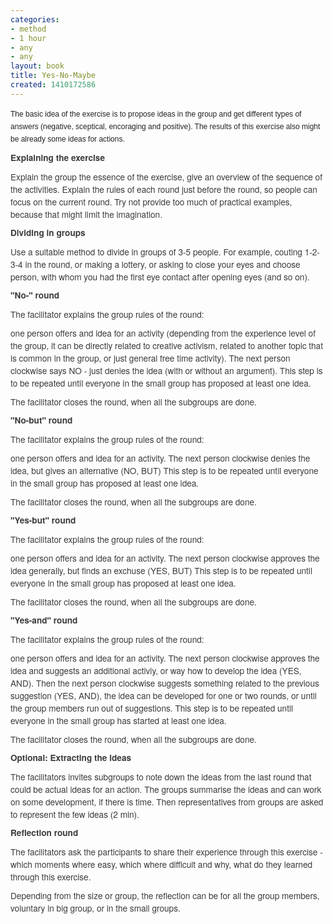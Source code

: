 ```yaml
---
categories:
- method
- 1 hour
- any
- any
layout: book
title: Yes-No-Maybe
created: 1410172586
---
```

<p style="margin: 0px 0px 10px; padding: 0px; border: 0px; font-family: 'Helvetica Neue', Helvetica, Arial, sans-serif; line-height: 20px; font-size: 13.63636302947998px; vertical-align: baseline; color: rgb(59, 59, 59);"><span style="color: rgb(34, 34, 34); font-family: Arial, Verdana, sans-serif; font-size: 12px;">The basic idea of the exercise is to propose ideas in the group and get different types of answers (negative, sceptical, encoraging and positive). The results of this exercise also might be already some ideas for actions.</span></p>
<p style="margin: 0px 0px 10px; padding: 0px; border: 0px; font-family: 'Helvetica Neue', Helvetica, Arial, sans-serif; line-height: 20px; font-size: 13.63636302947998px; vertical-align: baseline; color: rgb(59, 59, 59);"><strong><span style="margin: 0px; padding: 0px; border: 0px; font-family: inherit; font-style: inherit; font-variant: inherit; font-weight: inherit; line-height: inherit; font-size: 13.63636302947998px; vertical-align: baseline;">Explaining the exercise</span></strong></p>
<p style="margin: 0px 0px 10px; padding: 0px; border: 0px; font-family: 'Helvetica Neue', Helvetica, Arial, sans-serif; line-height: 20px; font-size: 13.63636302947998px; vertical-align: baseline; color: rgb(59, 59, 59);"><span style="margin: 0px; padding: 0px; border: 0px; font-family: inherit; font-style: inherit; font-variant: inherit; font-weight: inherit; line-height: inherit; font-size: 13.63636302947998px; vertical-align: baseline;">Explain the group the essence of the exercise, give an overview of the sequence of the activities. Explain the rules of each round just before the round, so people can focus on the current round. Try not provide too much of practical examples, because that might limit the imagination.</span></p>
<p style="margin: 0px 0px 10px; padding: 0px; border: 0px; font-family: 'Helvetica Neue', Helvetica, Arial, sans-serif; line-height: 20px; font-size: 13.63636302947998px; vertical-align: baseline; color: rgb(59, 59, 59);"><strong><span style="margin: 0px; padding: 0px; border: 0px; font-family: inherit; font-style: inherit; font-variant: inherit; font-weight: inherit; line-height: inherit; font-size: 13.63636302947998px; vertical-align: baseline;">Dividing in groups</span></strong></p>
<p style="margin: 0px 0px 10px; padding: 0px; border: 0px; font-family: 'Helvetica Neue', Helvetica, Arial, sans-serif; line-height: 20px; font-size: 13.63636302947998px; vertical-align: baseline; color: rgb(59, 59, 59);"><span style="margin: 0px; padding: 0px; border: 0px; font-family: inherit; font-style: inherit; font-variant: inherit; font-weight: inherit; line-height: inherit; font-size: 13.63636302947998px; vertical-align: baseline;">Use a suitable method to divide in groups of 3-5 people. For example, couting 1-2-3-4 in the round, or making a lottery, or asking to close your eyes and choose person, with whom you had the first eye contact after opening eyes (and so on).</span></p>
<p style="margin: 0px 0px 10px; padding: 0px; border: 0px; font-family: 'Helvetica Neue', Helvetica, Arial, sans-serif; line-height: 20px; font-size: 13.63636302947998px; vertical-align: baseline; color: rgb(59, 59, 59);"><strong><span style="margin: 0px; padding: 0px; border: 0px; font-family: inherit; font-style: inherit; font-variant: inherit; font-weight: inherit; line-height: inherit; font-size: 13.63636302947998px; vertical-align: baseline;">"No-" round</span></strong></p>
<p style="margin: 0px 0px 10px; padding: 0px; border: 0px; font-family: 'Helvetica Neue', Helvetica, Arial, sans-serif; line-height: 20px; font-size: 13.63636302947998px; vertical-align: baseline; color: rgb(59, 59, 59);"><span style="margin: 0px; padding: 0px; border: 0px; font-family: inherit; font-style: inherit; font-variant: inherit; font-weight: inherit; line-height: inherit; font-size: 13.63636302947998px; vertical-align: baseline;">The facilitator explains the group rules of the round:</span></p>
<p style="margin: 0px 0px 10px; padding: 0px; border: 0px; font-family: 'Helvetica Neue', Helvetica, Arial, sans-serif; line-height: 20px; font-size: 13.63636302947998px; vertical-align: baseline; color: rgb(59, 59, 59);"><span style="margin: 0px; padding: 0px; border: 0px; font-family: inherit; font-style: inherit; font-variant: inherit; font-weight: inherit; line-height: inherit; font-size: 13.63636302947998px; vertical-align: baseline;">one person offers and idea for an activity (depending from the experience level of the group, it can be directly related to creative activism, related to another topic that is common in the group, or just general free time activity). The next person clockwise says NO - just denies the idea (with or without an argument). This step is to be repeated until everyone in the small group has proposed at least one idea.</span></p>
<p style="margin: 0px 0px 10px; padding: 0px; border: 0px; font-family: 'Helvetica Neue', Helvetica, Arial, sans-serif; line-height: 20px; font-size: 13.63636302947998px; vertical-align: baseline; color: rgb(59, 59, 59);"><span style="margin: 0px; padding: 0px; border: 0px; font-family: inherit; font-style: inherit; font-variant: inherit; font-weight: inherit; line-height: inherit; font-size: 13.63636302947998px; vertical-align: baseline;">The facilitator closes the round, when all the subgroups are done.</span></p>
<p style="margin: 0px 0px 10px; padding: 0px; border: 0px; font-family: 'Helvetica Neue', Helvetica, Arial, sans-serif; line-height: 20px; font-size: 13.63636302947998px; vertical-align: baseline; color: rgb(59, 59, 59);"><strong><span style="margin: 0px; padding: 0px; border: 0px; font-family: inherit; font-style: inherit; font-variant: inherit; font-weight: inherit; line-height: inherit; font-size: 13.63636302947998px; vertical-align: baseline;">"No-but" round</span></strong></p>
<p style="margin: 0px 0px 10px; padding: 0px; border: 0px; font-family: 'Helvetica Neue', Helvetica, Arial, sans-serif; line-height: 20px; font-size: 13.63636302947998px; vertical-align: baseline; color: rgb(59, 59, 59);"><span style="margin: 0px; padding: 0px; border: 0px; font-family: inherit; font-style: inherit; font-variant: inherit; font-weight: inherit; line-height: inherit; font-size: 13.63636302947998px; vertical-align: baseline;">The facilitator explains the group rules of the round:</span></p>
<p style="margin: 0px 0px 10px; padding: 0px; border: 0px; font-family: 'Helvetica Neue', Helvetica, Arial, sans-serif; line-height: 20px; font-size: 13.63636302947998px; vertical-align: baseline; color: rgb(59, 59, 59);"><span style="margin: 0px; padding: 0px; border: 0px; font-family: inherit; font-style: inherit; font-variant: inherit; font-weight: inherit; line-height: inherit; font-size: 13.63636302947998px; vertical-align: baseline;">one person offers and idea for an activity. The next person clockwise denies the idea, but gives an alternative (NO, BUT) This step is to be repeated until everyone in the small group has proposed at least one idea.</span></p>
<p style="margin: 0px 0px 10px; padding: 0px; border: 0px; font-family: 'Helvetica Neue', Helvetica, Arial, sans-serif; line-height: 20px; font-size: 13.63636302947998px; vertical-align: baseline; color: rgb(59, 59, 59);"><span style="margin: 0px; padding: 0px; border: 0px; font-family: inherit; font-style: inherit; font-variant: inherit; font-weight: inherit; line-height: inherit; font-size: 13.63636302947998px; vertical-align: baseline;">The facilitator closes the round, when all the subgroups are done.</span></p>
<p style="margin: 0px 0px 10px; padding: 0px; border: 0px; font-family: 'Helvetica Neue', Helvetica, Arial, sans-serif; line-height: 20px; font-size: 13.63636302947998px; vertical-align: baseline; color: rgb(59, 59, 59);"><span style="margin: 0px; padding: 0px; border: 0px; font-family: inherit; font-style: inherit; font-variant: inherit; font-weight: inherit; line-height: inherit; font-size: 13.63636302947998px; vertical-align: baseline;"><strong>"Yes-but" round</strong></span></p>
<p style="margin: 0px 0px 10px; padding: 0px; border: 0px; font-family: 'Helvetica Neue', Helvetica, Arial, sans-serif; line-height: 20px; font-size: 13.63636302947998px; vertical-align: baseline; color: rgb(59, 59, 59);"><span style="font-family: inherit; font-size: 13.63636302947998px; font-style: inherit; font-variant: inherit; font-weight: inherit; line-height: inherit;">The facilitator explains the group rules of the round:</span></p>
<p style="margin: 0px 0px 10px; padding: 0px; border: 0px; font-family: 'Helvetica Neue', Helvetica, Arial, sans-serif; line-height: 20px; font-size: 13.63636302947998px; vertical-align: baseline; color: rgb(59, 59, 59);"><span style="margin: 0px; padding: 0px; border: 0px; font-family: inherit; font-style: inherit; font-variant: inherit; font-weight: inherit; line-height: inherit; font-size: 13.63636302947998px; vertical-align: baseline;">one person offers and idea for an activity. The next person clockwise approves the idea generally, but finds an exchuse (YES, BUT) This step is to be repeated until everyone in the small group has proposed at least one idea.</span></p>
<p style="margin: 0px 0px 10px; padding: 0px; border: 0px; font-family: 'Helvetica Neue', Helvetica, Arial, sans-serif; line-height: 20px; font-size: 13.63636302947998px; vertical-align: baseline; color: rgb(59, 59, 59);"><span style="margin: 0px; padding: 0px; border: 0px; font-family: inherit; font-style: inherit; font-variant: inherit; font-weight: inherit; line-height: inherit; font-size: 13.63636302947998px; vertical-align: baseline;">The facilitator closes the round, when all the subgroups are done.</span></p>
<p style="margin: 0px 0px 10px; padding: 0px; border: 0px; font-family: 'Helvetica Neue', Helvetica, Arial, sans-serif; line-height: 20px; font-size: 13.63636302947998px; vertical-align: baseline; color: rgb(59, 59, 59);"><strong><span style="margin: 0px; padding: 0px; border: 0px; font-family: inherit; font-style: inherit; font-variant: inherit; font-weight: inherit; line-height: inherit; font-size: 13.63636302947998px; vertical-align: baseline;">"Yes-and" round</span></strong></p>
<p style="margin: 0px 0px 10px; padding: 0px; border: 0px; font-family: 'Helvetica Neue', Helvetica, Arial, sans-serif; line-height: 20px; font-size: 13.63636302947998px; vertical-align: baseline; color: rgb(59, 59, 59);"><span style="margin: 0px; padding: 0px; border: 0px; font-family: inherit; font-style: inherit; font-variant: inherit; font-weight: inherit; line-height: inherit; font-size: 13.63636302947998px; vertical-align: baseline;">The facilitator explains the group rules of the round:</span></p>
<p style="margin: 0px 0px 10px; padding: 0px; border: 0px; font-family: 'Helvetica Neue', Helvetica, Arial, sans-serif; line-height: 20px; font-size: 13.63636302947998px; vertical-align: baseline; color: rgb(59, 59, 59);"><span style="margin: 0px; padding: 0px; border: 0px; font-family: inherit; font-style: inherit; font-variant: inherit; font-weight: inherit; line-height: inherit; font-size: 13.63636302947998px; vertical-align: baseline;">one person offers and idea for an activity. The next person clockwise approves the idea and suggests an additional activiy, or way how to develop the idea (YES, AND). Then the next person clockwise suggests something related to the previous suggestion&nbsp;</span><span style="margin: 0px; padding: 0px; border: 0px; font-family: inherit; font-style: inherit; font-variant: inherit; font-weight: inherit; line-height: inherit; font-size: 13.63636302947998px; vertical-align: baseline;">(YES, AND), the idea can be developed for one or two rounds, or until the group members run out of suggestions</span><span style="margin: 0px; padding: 0px; border: 0px; font-family: inherit; font-style: inherit; font-variant: inherit; font-weight: inherit; line-height: inherit; font-size: 13.63636302947998px; vertical-align: baseline;">. This step is to be repeated until everyone in the small group has started at least one idea.</span></p>
<p style="margin: 0px 0px 10px; padding: 0px; border: 0px; font-family: 'Helvetica Neue', Helvetica, Arial, sans-serif; line-height: 20px; font-size: 13.63636302947998px; vertical-align: baseline; color: rgb(59, 59, 59);"><span style="margin: 0px; padding: 0px; border: 0px; font-family: inherit; font-style: inherit; font-variant: inherit; font-weight: inherit; line-height: inherit; font-size: 13.63636302947998px; vertical-align: baseline;">The facilitator closes the round, when all the subgroups are done.</span></p>
<p style="margin: 0px 0px 10px; padding: 0px; border: 0px; font-family: 'Helvetica Neue', Helvetica, Arial, sans-serif; line-height: 20px; font-size: 13.63636302947998px; vertical-align: baseline; color: rgb(59, 59, 59);"><strong><span style="margin: 0px; padding: 0px; border: 0px; font-family: inherit; font-style: inherit; font-variant: inherit; font-weight: inherit; line-height: inherit; font-size: 13.63636302947998px; vertical-align: baseline;">Optional: Extracting the ideas</span></strong></p>
<p style="margin: 0px 0px 10px; padding: 0px; border: 0px; font-family: 'Helvetica Neue', Helvetica, Arial, sans-serif; line-height: 20px; font-size: 13.63636302947998px; vertical-align: baseline; color: rgb(59, 59, 59);"><span style="margin: 0px; padding: 0px; border: 0px; font-family: inherit; font-style: inherit; font-variant: inherit; font-weight: inherit; line-height: inherit; font-size: 13.63636302947998px; vertical-align: baseline;">The facilitators invites subgroups to note down the ideas from the last round that could be actual ideas for an action. The groups summarise the ideas and can work on some development, if there is time. Then representatives from groups are asked to represent the few ideas (2 min).</span></p>
<p style="margin: 0px 0px 10px; padding: 0px; border: 0px; font-family: 'Helvetica Neue', Helvetica, Arial, sans-serif; line-height: 20px; font-size: 13.63636302947998px; vertical-align: baseline; color: rgb(59, 59, 59);"><strong><span style="margin: 0px; padding: 0px; border: 0px; font-family: inherit; font-style: inherit; font-variant: inherit; font-weight: inherit; line-height: inherit; font-size: 13.63636302947998px; vertical-align: baseline;">Reflection round</span></strong></p>
<p style="margin: 0px 0px 10px; padding: 0px; border: 0px; font-family: 'Helvetica Neue', Helvetica, Arial, sans-serif; line-height: 20px; font-size: 13.63636302947998px; vertical-align: baseline; color: rgb(59, 59, 59);"><span style="margin: 0px; padding: 0px; border: 0px; font-family: inherit; font-style: inherit; font-variant: inherit; font-weight: inherit; line-height: inherit; font-size: 13.63636302947998px; vertical-align: baseline;">The facilitators ask the participants to share their experience through this exercise - which moments where easy, which where difficult and why, what do they learned through this exercise.</span></p>
<p style="margin: 0px 0px 10px; padding: 0px; border: 0px; font-family: 'Helvetica Neue', Helvetica, Arial, sans-serif; line-height: 20px; font-size: 13.63636302947998px; vertical-align: baseline; color: rgb(59, 59, 59);"><span style="margin: 0px; padding: 0px; border: 0px; font-family: inherit; font-style: inherit; font-variant: inherit; font-weight: inherit; line-height: inherit; font-size: 13.63636302947998px; vertical-align: baseline;">Depending from the size or group, the reflection can be for all the group members, voluntary in big group, or in the small groups.</span></p>
